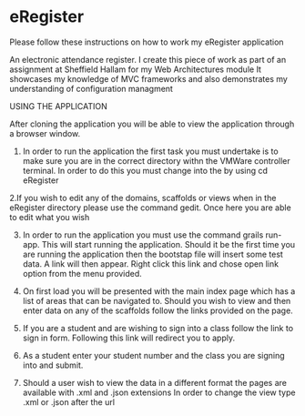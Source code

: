 eRegister
=========
Please follow these instructions on how to work my eRegister application

An electronic attendance register. I create this piece of work as part of an assignment at Sheffield Hallam for my Web Architectures module
It showcases my knowledge of MVC frameworks and also demonstrates my understanding of configuration managment

USING THE APPLICATION

After cloning the application you will be able to view the application through a browser window.

1. In order to run the application the first task you must undertake is to make sure you are in the correct
directory withn the VMWare controller terminal. In order to do this you must change into the by using cd eRegister

2.If you wish to edit any of the domains, scaffolds or views when in the eRegister directory please use the command
gedit. Once here you are able to edit what you wish

3. In order to run the application you must use the command grails run-app. This will start running the application.
Should it be the first time you are running the application then the bootstap file will insert some test data. A
link will then appear. Right click this link and chose open link option from the menu provided.

4. On first load you will be presented with the main index page which has a list of areas that can be navigated to.
Should you wish to view and then enter data on any of the scaffolds follow the links provided on the page.

5. If you are a student and are wishing to sign into a class follow the link to sign in form.
Following this link will redirect you to apply.

6. As a student enter your student number and the class you are signing into and submit.

7. Should a user wish to view the data in a different format the pages are available with .xml and .json extensions
In order to change the view type .xml or .json after the url

